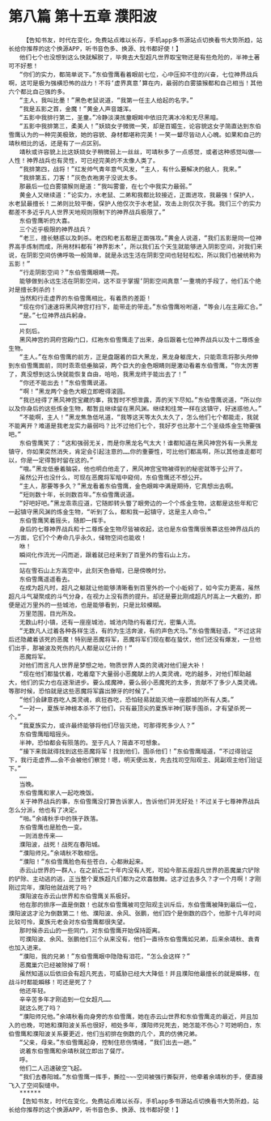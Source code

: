 # 第八篇 第十五章 濮阳波
        【告知书友，时代在变化，免费站点难以长存，手机app多书源站点切换看书大势所趋，站长给你推荐的这个换源APP，听书音色多、换源、找书都好使！】
       他们七个也没想到这么快就解脱了，毕竟去大型超凡世界取宝物还是有些危险的，半神土著可不好惹！
       “你们的实力，都简单说下。”东伯雪鹰看着眼前七位，心中压抑不住的兴奋，七位神界战兵啊，这可是极为强横恐怖的战力！不将‘虚界真意’算在内，最弱的白雾猿猴都和自己相当！其他六个都比自己强的多。
       “主人，我叫比墨！”黑色老鼠说道，“我第一任主人给起的名字。”
       “我是五影之首，金魔！”黄金人声音雄浑。
       “五影中我排行第二，圣童。”冷静淡漠孩童眼眸中依旧充满冰冷和无尽黑暗。
       “五影中我排第三，柔美人！”妖娆女子微微一笑，却是百媚生，论容貌这女子简直达到东伯雪鹰认为的一种完美极致，她的容貌、身材都堪称完美！一笑一颦尽皆动人心魄。如果和自己的靖秋相比的话，还是有了一点区别。
       靖秋或许容貌上比这妖娆女子稍微弱上一丝丝，可靖秋多了一点感觉，或者这种感觉叫做——人性！神界战兵也有灵性，可已经完美的不太像人类了。
       “我排第四，战将！”红发帅气青年意气风发，“主人，有什么要解决的敌人，我来。”
       “我排第五，刀客！”灰色衣袍男子没说太多。
       那最后一位白雾猿猴则是道：“我叫雾雷，在七个中我实力最弱。”
       黄金人又继续道：“论实力，水老鼠、二弟和我都比较接近，正面进攻，我最强！保护人，水老鼠最擅长！二弟则比较平衡，保护人他仅次于水老鼠，攻击上则仅次于我。我们三个的实力都差不多近乎凡人世界天地规则限制下的神界战兵极限了。”
       东伯雪鹰听的大喜。
       三个近乎极限的神界战兵？
       “老三，擅长魅惑以及刺杀。老四和老五都是正面强攻。”黄金人说道，“我们五影是同一位神界高手炼制而成，所用材料都有‘神界影木’，所以我们五个天生就能够进入阴影空间，对我们来说，在阴影空间仿佛呼吸一般简单，就是永远生活在阴影空间也轻轻松松，所以我们也被统称为五影！”
       “行走阴影空间？”东伯雪鹰眼睛一亮。
       能够做到永远生活在阴影空间，这不亚于掌握‘阴影空间真意’一重境的手段了，他们五个绝对是擅长刺杀的！
       当然和行走虚界的东伯雪鹰相比，有着质的差距！
       “现在你们速速将黑风神宫打扫下，能带走的带走。”东伯雪鹰吩咐道，“等会儿在主殿汇合。”
       “是。”七位神界战兵躬身。
       ……
       片刻后。
       黑风神宫的洞府宫殿门口，红袍东伯雪鹰走了出来，身后跟着七位神界战兵以及十二尊炼金生物。
       “主人。”在东伯雪鹰的前方，正是盘踞着的巨大黑龙，黑龙身躯庞大，只能乖乖将那头颅伸到东伯雪鹰面前，同时乖乖低垂脑袋，两个巨大的金色眼睛则是激动看着东伯雪鹰，“你太厉害了，真没想到这么快就能恢复自由，哈哈，我黑龙终于能出去了！”
       “你还不能出去！”东伯雪鹰说道。
       “啊！”黑龙两个金色大眼立即瞪得滚圆。
       “我已经得了黑风神宫宝藏的事，我暂时不想泄露，弄的天下尽知。”东伯雪鹰说道，“所以你以及你身后的这些炼金生物，都暂且继续留在黑风渊。继续和往常一样在这镇守，好迷惑他人。”
       “不能啊，主人！”黑龙焦急低吼道，“我等这天等太久太久了，怎么他们七个都能走，我就不能离开？难道是我老龙实力最弱吗？比不过他们七个，我好歹也比那十二个圣级炼金生物要强吧。”
       东伯雪鹰笑了：“这和强弱无关，而是你黑龙名气太大！谁都知道在黑风神宫外有一头黑龙镇守，你如果突然消失，肯定会引起注意的……你的重要性，可比他们都高啊，所以其他谁走都可以，你是一定得暂时留在这的。”
       “哦。”黑龙低垂着脑袋，他也明白他走了，黑风神宫宝物被得到的秘密就等于公开了。
       虽然公开也没什么，可现在恶魔将军暗中窥伺，东伯雪鹰还不想公开。
       “主人，那要等多久？”黑龙看着东伯雪鹰，金色眼眸中满是期待，它真想出去啊。
       “短则数十年，长则数百年。”东伯雪鹰说道。
       “好吧好吧。”黑龙乖乖应道，它随即转头瞥了眼旁边的一个个炼金生物，这都是这些年和它一起镇守黑风渊的炼金生物，“听到了么，都和我一起镇守，这是主人命令。”
       东伯雪鹰笑着摇头，随即一挥手。
       身后的七尊神界战兵和十二尊炼金生物尽皆被收起，这也是东伯雪鹰很羡慕这些神界战兵的一方面，它们个个寿命几乎永久，储物空间也能收！
       咻！
       瞬间化作流光一闪而逝，跟着就已经来到了百里外的雪石山上方。
       ……
       站在雪石山上方高空中，此刻天色昏暗，已是傍晚时分。
       东伯雪鹰遥遥看去。
       在成为超凡时，超凡之躯就让他能够清晰看到百里外的一个小蚯蚓了，如今实力更高，虽然超凡斗气凝聚成的斗气分身，在视力上没有质的提升。却还是要比刚成超凡时高上一大截的，即便是近万里外的一些城池，也是能够看到，只是比较模糊。
       万里范围，目光所及。
       无数山村小镇，还有一座座城池，城池内隐约有着灯光，密集人流。
       “无数凡人过着各种各样生活，有的为生活奔波，有的声色犬马。”东伯雪鹰轻语，“不过这背后还隐藏着该死的恶魔！特别是恶魔将军，恶魔将军们现在都在蛰伏，他们还没有爆发，一旦他们出手，那被波及死伤的凡人都是以亿计的！”
       恶魔将军。
       对他们而言凡人世界是梦想之地，物质世界人类的灵魂对他们是大补！
       “现在他们都蛰伏着，吃着麾下大量弱小恶魔献上的人类灵魂，吃的越多，对他们帮助越大，他们的实力也在逐渐进步。要么成魔神，要么弱小恶魔死的太多，贡献不了多少人类灵魂。等那时候，恐怕就是这些恶魔将军露出獠牙的时候了。”
       “他们会肆意吞吃人类灵魂，疯狂吞吃，恐怕轻易就能灭绝一座郡城的所有人类。”
       “一对一，夏族半神根本杀不了他们，只有最顶尖的夏族半神们联手围杀，才有望杀死一个。”
       “我夏族实力，或许最终能够将他们尽皆灭绝，可那得死多少人？”
       东伯雪鹰暗暗摇头。
       半神，恐怕都会有陨落的。至于凡人？简直不可想象。
       “接下来我就得找到这些恶魔将军！找到他们，围杀他们！”东伯雪鹰暗道，“不过得验证下，我行走虚界……会不会被他们察觉！嗯，明天便出发，先去找司空阳观主、晁副观主他们验证下。”
       ……
       当晚。
       东伯雪鹰和家人一起吃晚饭。
       关于神界战兵的事，东伯雪鹰没打算告诉家人，告诉他们并无好处！不过关于七尊神界战兵怎么分派，他也有了决定。
       “啪。”余靖秋手中的筷子跌落。
       东伯雪鹰也是脸色一变。
       一则消息传来——
       濮阳波，战死！战死在春阳城。
       “濮阳师兄。”余靖秋不敢相信。
       “濮阳！”东伯雪鹰脸色有些苍白，心都揪起来。
       赤云山世界的一群人，在之前近二十年内没有人死，可如今那五座超凡世界的恶魔巢穴铲除的铲除、主动逃的逃，正当整个夏族超凡们都为之欢喜鼓舞。这才过去多久？才一个月啊！才刚刚过完年，濮阳他就战死了吗？
       濮阳波在赤云山世界和东伯雪鹰关系极好。
       他在那的排序一直是倒数！也就东伯雪鹰被司空阳观主训斥后，东伯雪鹰被降到最后一位，濮阳波这才沦为倒数第二！他、濮阳波、余风、张鹏，他们四个是倒数的四个，他那十几年时间比较可怜，夏族元老会对东伯雪鹰都很失望。
       那时候赤云山的一些同门，对东伯雪鹰开始保持距离。
       可濮阳波、余风、张鹏他们三个从来没有，他们一直待东伯雪鹰如兄弟，后来余靖秋、袁青也加入进来。
       “濮阳，我的兄弟！”东伯雪鹰眼中隐隐有泪花，“怎么会这样？”
       恶魔巢穴已经被除掉了啊！
       虽然知道以后依旧会有超凡死去，可威胁已经大大降低！并且濮阳他最擅长的就是瞬移，在战斗时都能瞬移！可还是死了？
       他还年轻。
       辛辛苦多年才刚追到一位女超凡……
       就这么死了吗？
       “濮阳师兄他。”余靖秋看向身旁的东伯雪鹰，她在赤云山世界和东伯雪鹰走的最近，并且加入的也晚，可她和濮阳波关系也很好，相处多年，濮阳师兄死去，她怎能不伤心？可她明白，东伯雪鹰和濮阳波关系要更近，他们当初排在倒数的几个，真的仿佛兄弟。
       “父亲，母亲。”东伯雪鹰起身，控制住悲伤情绪，“我们出去一趟。”
       说着东伯雪鹰和余靖秋就立即出了餐厅。
       呼。
       他们二人迅速破空飞起。
       “我们去春阳城。”东伯雪鹰一挥手，撕拉~~~空间被强行撕裂开，他牵着余靖秋的手，便直接飞入了空间裂缝中。
       ******
       【告知书友，时代在变化，免费站点难以长存，手机app多书源站点切换看书大势所趋，站长给你推荐的这个换源APP，听书音色多、换源、找书都好使！】
